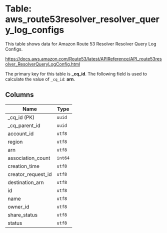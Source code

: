 # Table: aws_route53resolver_resolver_query_log_configs

This table shows data for Amazon Route 53 Resolver Resolver Query Log Configs.

https://docs.aws.amazon.com/Route53/latest/APIReference/API_route53resolver_ResolverQueryLogConfig.html

The primary key for this table is **_cq_id**.
The following field is used to calculate the value of `_cq_id`: **arn**.

## Columns

| Name          | Type          |
| ------------- | ------------- |
|_cq_id (PK)|`uuid`|
|_cq_parent_id|`uuid`|
|account_id|`utf8`|
|region|`utf8`|
|arn|`utf8`|
|association_count|`int64`|
|creation_time|`utf8`|
|creator_request_id|`utf8`|
|destination_arn|`utf8`|
|id|`utf8`|
|name|`utf8`|
|owner_id|`utf8`|
|share_status|`utf8`|
|status|`utf8`|